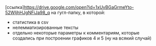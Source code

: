 [ссылка]https://drive.google.com/open?id=1xUvBGaGrmeYto-52WIjhHJgNFiJa98_q на гугл-папку, в которой:
- статистика в csv
- нелемматизированные тексты 
- отдельно некоторые параметры к комментариям, которые создались при построении графиков 4 и 5 (ну на всякий случай)
